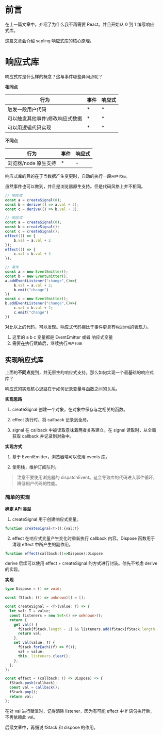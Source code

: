 # 前言

在上一篇文章中，介绍了为什么我不再需要 React。并且开始从 0 到 1 编写响应式库。

这篇文章会介绍 sapling 响应式库的核心原理。

# 响应式库

响应式库是什么样的概念？这与事件哪些异同点呢？

**相同点**

| 行为                            | 事件 | 响应式 |
| ------------------------------- | ---- | ------ |
| 触发一段用户代码                | \*   | \*     |
| 可以触发其他事件\修改响应式数据 | \*   | \*     |
| 可以用逻辑代码实现              | \*   | \*     |

**不同点**

| 行为                            | 事件 | 响应式 |
| ------------------------------- | ---- | ------ |
| 浏览器/node 原生支持            | \*   | -      |


响应式库的目的在于当数据产生变更时，自动的执行一段`用户代码`。

虽然事件也可以做到，并且是浏览器原生支持。但是代码风格上并不相同。


```js
// 响应式
const a = createSignal(0);
const b = derive(() => a.val + 2);
const c = derive(() => b.val + 3);
```

```js
// 响应式
const a = createSignal(0);
const b = createSignal();
const c = createSignal();
effect(() => {
    b.val = a.val + 2
});
effect(() => {
    c.val = b.val + 3
});
```

```js
// 事件
const a = new EventEmitter();
const b = new EventEmitter();
a.addEventListener("change",()=>{
    b.val = a.val + 2;
    b.emit("change")
})
const c = new EventEmitter();
b.addEventListener("change",()=>{
    c.val = b.val + 2;
    c.emit("change")
})
```

对比以上的代码，可以发现。响应式代码相比于事件更具有`特定领域`的表现力。

1. 这里的 a b c 变量都是 EventEmitter 或者 响应式变量
2. 需要在执行赋值后，继续执行`用户代码`

## 实现响应式库

上面的**不同点**提到，并无原生的响应式支持。那么如何实现一个最基础的响应式库？

响应式的实现核心思路在于如何记录变量与函数之间的关系。

**实现思路**

1. createSignal 创建一个对象，在对象中保存与之相关的函数。

2. effect 执行时，将 callback 记录到全局。

3. signal 在 callback 中被读取意味着两者关系建立。在 signal 读取时，从全局获取 callback 并记录到对象中。


**实现方式**

1. 基于 EventEmitter，浏览器端可以使用 events 库。

2. 使用栈，维护订阅队列。

> 注意不要使用浏览器的 dispatchEvent。这会导致库的代码进入事件循环，降低用户代码的性能。

### 简单的实现

**确定 API 类型**

1. createSignal 用于创建响应式变量。

```ts
function createSignal<T>():{val:T}
```

2. effect 在响应式变量产生变化时重新执行 callback 内容。Dispose 函数用于清理 effect 中所产生的副作用。

```ts
function effect(callback:()=>Dispose):Dispose
```

derive 后续可以使用 effect + createSignal 的方式进行封装。估先不考虑 derive 的实现。

**实现**

```ts
type Dispose = () => void;

const fStack: (() => unknown)[] = [];

const createSignal = <T>(value: T) => {
  let val: T = value;
  const listeners = new Set<() => unknown>();
  return {
    get val() {
      fStack[fStack.length - 1] && listeners.add(fStack[fStack.length - 1]);
      return val;
    },
    set val(value: T) {
      fStack.forEach((f) => f());
      val = value;
      this._listeners.clear();
    },
  };
};

const effect = (callback: () => Dispose) => {
  fStack.push(callback);
  const val = callback();
  fStack.pop();
  return val;
};
```

在对 val 进行赋值时，记得清除 listener，因为有可能 effect 中 if 语句执行后，不再依赖此 val。

后续文章中，再细说 fStack 和 dispose 的作用。
